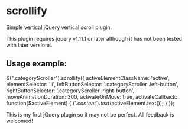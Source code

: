 scrollify
=========

Simple vertical jQuery vertical scroll plugin.

This plugin requires jquery v1.11.1 or later although it has not been tested with later versions.

Usage example:
--------------

  $(".categoryScroller").scrollify({
      activeElementClassName: 'active', 
      elementSelector: 'li',
      leftButtonSelector: '.categoryScroller .left-button',
      rightButtonSelector: '.categoryScroller .right-button',
      moveAnimationDuration: 300,
      activateOnMove: true,
      activateCallback: function($activeElement) {
          $('.content').text($activeElement.text());
      }
  });

This is my first jQuery plugin so it may not be perfect. All feedback is welcomed!